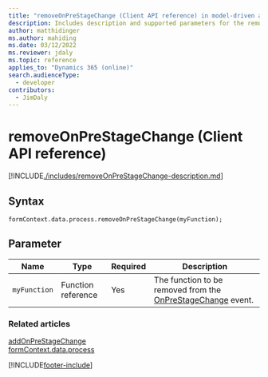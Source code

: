 ```yaml
---
title: "removeOnPreStageChange (Client API reference) in model-driven apps"
description: Includes description and supported parameters for the removeOnPreStageChange method.
author: matthidinger
ms.author: mahiding
ms.date: 03/12/2022
ms.reviewer: jdaly
ms.topic: reference
applies_to: "Dynamics 365 (online)"
search.audienceType: 
  - developer
contributors:
  - JimDaly
---
```

# removeOnPreStageChange (Client API reference)

[!INCLUDE[./includes/removeOnPreStageChange-description.md](./includes/removeOnPreStageChange-description.md)]

## Syntax

`formContext.data.process.removeOnPreStageChange(myFunction);`

## Parameter

|Name|Type|Required|Description|
|--|--|--|--|
|`myFunction`|Function reference|Yes|The function to be removed from the [OnPreStageChange](../../events/onprestagechange.md) event.|

### Related articles

[addOnPreStageChange](addOnPreStageChange.md)   
[formContext.data.process](../../formContext-data-process.md)
 
[!INCLUDE[footer-include](../../../../../../includes/footer-banner.md)]
